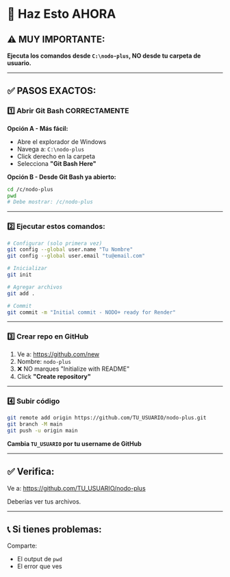 # 🎯 Haz Esto AHORA

## ⚠️ MUY IMPORTANTE:

**Ejecuta los comandos desde `C:\nodo-plus`, NO desde tu carpeta de usuario.**

---

## ✅ PASOS EXACTOS:

### 1️⃣ Abrir Git Bash CORRECTAMENTE

**Opción A - Más fácil:**
- Abre el explorador de Windows
- Navega a: `C:\nodo-plus`
- Click derecho en la carpeta
- Selecciona **"Git Bash Here"**

**Opción B - Desde Git Bash ya abierto:**
```bash
cd /c/nodo-plus
pwd
# Debe mostrar: /c/nodo-plus
```

---

### 2️⃣ Ejecutar estos comandos:

```bash
# Configurar (solo primera vez)
git config --global user.name "Tu Nombre"
git config --global user.email "tu@email.com"

# Inicializar
git init

# Agregar archivos
git add .

# Commit
git commit -m "Initial commit - NODO+ ready for Render"
```

---

### 3️⃣ Crear repo en GitHub

1. Ve a: https://github.com/new
2. Nombre: `nodo-plus`
3. ❌ NO marques "Initialize with README"
4. Click **"Create repository"**

---

### 4️⃣ Subir código

```bash
git remote add origin https://github.com/TU_USUARIO/nodo-plus.git
git branch -M main
git push -u origin main
```

**Cambia `TU_USUARIO` por tu username de GitHub**

---

## ✅ Verifica:

Ve a: https://github.com/TU_USUARIO/nodo-plus

Deberías ver tus archivos.

---

## 📞 Si tienes problemas:

Comparte:
- El output de `pwd`
- El error que ves
